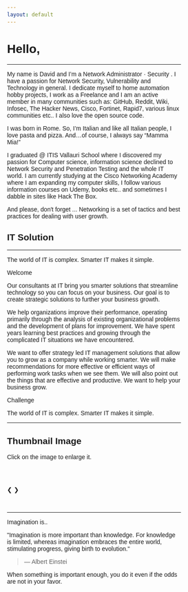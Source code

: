 ```yaml
---
layout: default
---
```


# Hello,

---

My name is David and I’m a Network Administrator · Security . I have a passion for Network Security, Vulnerability and Technology in general. I dedicate myself to home automation hobby projects, I work as a Freelance and I am an active member in many communities such as: GitHub, Reddit, Wiki, Infosec, The Hacker News, Cisco, Fortinet, Rapid7, various linux communities etc.. I also love the open source code.

I was born in Rome. So, I’m Italian and like all Italian people, I love pasta and pizza. And…of course, I always say “Mamma Mia!”

I graduated @ ITIS Vallauri School where I discovered my passion for Computer science, information science declined to Network Security and Penetration Testing and the whole IT world. I am currently studying at the Cisco Networking Academy where I am expanding my computer skills, I follow various information courses on Udemy, books etc.. and sometimes I dabble in sites like Hack The Box.

And please, don't forget ... Networking is a set of tactics and best practices for dealing with user growth.

## IT Solution

---

The world of IT is complex. Smarter IT makes it simple.

Welcome

Our consultants at IT bring you smarter solutions that streamline technology so you can focus on your business. Our goal is to create strategic solutions to further your business growth.

We help organizations improve their performance, operating primarily through the analysis of existing organizational problems and the development of plans for improvement. We have spent years learning best practices and growing through the complicated IT situations we have encountered.

We want to offer strategy led IT management solutions that allow you to grow as a company while working smarter. We will make recommendations for more effective or efficient ways of performing work tasks when we see them. We will also point out the things that are effective and productive. We want to help your business grow.

Challenge

The world of IT is complex. Smarter IT makes it simple.

---

<!DOCTYPE html>
<html>
<head>
<meta name="viewport" content="width=device-width, initial-scale=1">
<style>
* {box-sizing: border-box}
body {font-family: Verdana, sans-serif; margin:0}
.mySlides {display: none}
img {vertical-align: middle;}

/_ Slideshow container _/
.slideshow-container {
max-width: 1000px;
position: relative;
margin: auto;
}

/_ Next & previous buttons _/
.prev, .next {
cursor: pointer;
position: absolute;
top: 50%;
width: auto;
padding: 16px;
margin-top: -22px;
color: white;
font-weight: bold;
font-size: 18px;
transition: 0.6s ease;
border-radius: 0 3px 3px 0;
user-select: none;
}

/_ Position the "next button" to the right _/
.next {
right: 0;
border-radius: 3px 0 0 3px;
}

/_ On hover, add a black background color with a little bit see-through _/
.prev:hover, .next:hover {
background-color: rgba(0,0,0,0.8);
}

/_ Number text (1/3 etc) _/
.numbertext {
color: #f2f2f2;
font-size: 12px;
padding: 8px 12px;
position: absolute;
top: 0;
}

/_ The dots/bullets/indicators _/
.dot {
cursor: pointer;
height: 15px;
width: 15px;
margin: 0 2px;
background-color: #bbb;
border-radius: 50%;
display: inline-block;
transition: background-color 0.6s ease;
}

.active, .dot:hover {
background-color: #717171;
}

/_ Fading animation _/
.fade {
animation-name: fade;
animation-duration: 1.5s;
}

@keyframes fade {
from {opacity: .4}
to {opacity: 1}
}

/_ On smaller screens, decrease text size _/
@media only screen and (max-width: 300px) {
.prev, .next,.text {font-size: 11px}
}
</style>

</head>
<body>

<h2>Thumbnail Image</h2>
<p>Click on the image to enlarge it.</p>
<br>
</br>
<div class="slideshow-container">

<div class="mySlides fade">
  <div class="numbertext">1 / 4</div>
  <a target="_blank" href="https://raw.githubusercontent.com/K3rn3l-P/Web/main/assets/img/22-min.jpeg">
  <img src="https://raw.githubusercontent.com/K3rn3l-P/Web/main/assets/img/22-min.jpeg" style="width:100%">
</div>

<div class="mySlides fade">
  <div class="numbertext">2 / 4</div>
  <a target="_blank" href="https://raw.githubusercontent.com/K3rn3l-P/Web/main/assets/img/17-min.jpg">
  <img src="https://raw.githubusercontent.com/K3rn3l-P/Web/main/assets/img/17-min.jpg" style="width:100%">
</div>

<div class="mySlides fade">
  <div class="numbertext">3 / 4</div>
  <a target="_blank" href="https://raw.githubusercontent.com/K3rn3l-P/Web/main/assets/img/2_1.jpg">
  <img src="https://raw.githubusercontent.com/K3rn3l-P/Web/main/assets/img/2_1.jpg" style="width:100%">
</div>

<div class="mySlides fade">
  <div class="numbertext">4 / 4</div>
  <a target="_blank" href="https://raw.githubusercontent.com/K3rn3l-P/Web/main/assets/img/1_2.jpg">
  <img src="https://raw.githubusercontent.com/K3rn3l-P/Web/main/assets/img/1_2.jpg" style="width:100%">
</div>

<a class="prev" onclick="plusSlides(-1)">❮</a>
<a class="next" onclick="plusSlides(1)">❯</a>

</div>
<br>

<div style="text-align:center">
  <span class="dot" onclick="currentSlide(1)"></span> 
  <span class="dot" onclick="currentSlide(2)"></span> 
  <span class="dot" onclick="currentSlide(3)"></span> 
</div>

<script>
let slideIndex = 1;
showSlides(slideIndex);

function plusSlides(n) {
  showSlides(slideIndex += n);
}

function currentSlide(n) {
  showSlides(slideIndex = n);
}

function showSlides(n) {
  let i;
  let slides = document.getElementsByClassName("mySlides");
  let dots = document.getElementsByClassName("dot");
  if (n > slides.length) {slideIndex = 1}    
  if (n < 1) {slideIndex = slides.length}
  for (i = 0; i < slides.length; i++) {
    slides[i].style.display = "none";  
  }
  for (i = 0; i < dots.length; i++) {
    dots[i].className = dots[i].className.replace(" active", "");
  }
  slides[slideIndex-1].style.display = "block";  
  dots[slideIndex-1].className += " active";
}
</script>

</body>
</html>

---

Imagination is..

"Imagination is more important than knowledge. For knowledge is limited, whereas imagination embraces the entire world, stimulating progress, giving birth to evolution."

> — Albert Einstei

When something is important enough, you do it even if the odds are not in your favor.

